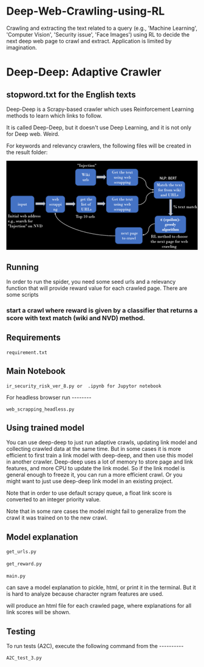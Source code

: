 # Deep-Web-Crawling-using-RL
Crawling and extracting the text related to a query (e.g., 'Machine Learning', 'Computer Vision', 'Security issue', 'Face Images') using RL to decide the next deep web page to crawl and extract. Application is limited by imagination.

Deep-Deep: Adaptive Crawler
===========================

## stopword.txt for the English texts

Deep-Deep is a Scrapy-based crawler which uses Reinforcement Learning methods
to learn which links to follow.

It is called Deep-Deep, but it doesn't use Deep Learning, and it is not only
for Deep web. Weird.

For keywords and relevancy crawlers, the following files will be created
in the result folder:

   

![Flow](examples/web_crawling_RL.png)

Running
-------

In order to run the spider, you need some seed urls and a relevancy function
that will provide reward value for each crawled page. There are some scripts
### start a crawl where reward is given by a classifier that returns a score with text match (wiki and NVD) method.

Requirements
------------

    requirement.txt



Main Notebook
-------------
    ir_security_risk_ver_8.py or  .ipynb for Jupytor notebook

For headless browser run
    --------
    
    web_scrapping_headless.py



Using trained model
-------------------

You can use deep-deep to just run adaptive crawls, updating link model and
collecting crawled data at the same time. But in some cases it is more
efficient to first train a link model with deep-deep, and then use this model
in another crawler. Deep-deep uses a lot of memory to store page and link features, and more CPU to update the link
model. So if the link model is general enough to freeze it, you can run
a more efficient crawl. Or you might want to just use deep-deep link model
in an existing project.

Note that in order to use default scrapy
queue, a float link score is converted to an integer priority value.

Note that in some rare cases the model might fail to generalize from
the crawl it was trained on to the new crawl.


Model explanation
-----------------

    get_urls.py

    get_reward.py

    main.py

can save a model explanation to pickle, html,
or print it in the terminal. But it is hard to analyze because character
ngram features are used.

will produce an html file for each
crawled page, where explanations for all link scores will be shown.


Testing
-------

To run tests (A2C),  execute the following command from the
        ----------

    A2C_test_3.py

